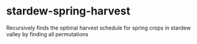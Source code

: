 # stardew-spring-harvest
Recursively finds the optimal harvest schedule for spring crops in stardew valley by finding all permutations
